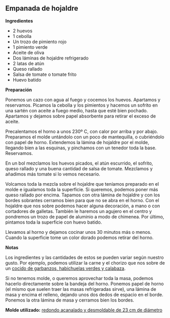 ## Empanada de hojaldre

**Ingredientes**

- 2 huevos
- 1 cebolla
- Un trozo de pimiento rojo
- 1 pimiento verde
- Aceite de oliva
- Dos láminas de hojaldre refrigerado
- 2 latas de atún
- Queso rallado
- Salsa de tomate o tomate frito
- Huevo batido

**Preparación**

Ponemos un cazo con agua al fuego y cocemos los huevos. Apartamos y reservamos. Picamos la cebolla y los pimientos y hacemos un sofrito en una sartén con aceite a fuego medio, hasta que esté bien pochado. Apartamos y dejamos sobre papel absorbente para retirar el exceso de aceite.

Precalentamos el horno a unos 230º C, con calor por arriba y por abajo. Preparamos el molde untándolo con un poco de mantequilla, o cubriéndolo con papel de horno. Extendemos la lámina de hojaldre por el molde, llegando bien a las esquinas, y pinchamos con un tenedor toda la base. Reservamos.

En un bol mezclamos los huevos picados, el atún escurrido, el sofrito, queso rallado y una buena cantidad de salsa de tomate. Mezclamos y añadimos más tomate si lo vemos necesario.

Volcamos toda la mezcla sobre el hojaldre que teníamos preparado en el molde e igualamos toda la superficie. Si queremos, podemos poner más queso rallado por encima. Tapamos con otra lámina de hojaldre y con los bordes sobrantes cerramos bien para que no se abra en el horno. Con el hojaldre que nos sobre podemos hacer alguna decoración, a mano o con cortadores de galletas. También le haremos un agujero en el centro y pondremos un trozo de papel de aluminio a modo de chimenea. Por último, pintamos toda la superficie con huevo batido.

Llevamos al horno y dejamos cocinar unos 30 minutos más o menos. Cuando la superficie tome un color dorado podemos retirar del horno.

**Notas**

Los ingredientes y las cantidades de estos se pueden variar según nuestro gusto. Por ejemplo, podemos utilizar la carne y el chorizo que nos sobre de un [cocido de garbanzos, habichuelas verdes y calabaza](../salado/cocido-de-garbanzos-con-habichuelas-verdes-y-calabaza.md).

Si no tenemos molde, o queremos aprovechar toda la masa, podemos hacerlo directamente sobre la bandeja del horno. Ponemos papel de horno (el mismo que suelen traer las masas refrigeradas sirve), una lámina de masa y encima el relleno, dejando unos dos dedos de espacio en el borde. Ponemos la otra lámina de masa y cerramos bien los bordes.

**Molde utilizado:** [redondo acanalado y desmoldable de 23 cm de diámetro](../../moldes-y-utensilios.md)